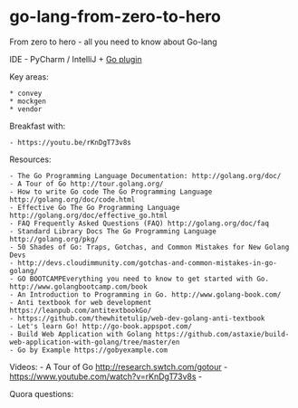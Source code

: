# go-lang-from-zero-to-hero
From zero to hero - all you need to know about Go-lang

IDE
	- PyCharm / IntelliJ + [Go plugin](https://plugins.jetbrains.com/plugin/5047?pr=idea)

Key areas:

    * convey
    * mockgen
    * vendor
    
Breakfast with:

	- https://youtu.be/rKnDgT73v8s

Resources:

	- The Go Programming Language Documentation: http://golang.org/doc/
	- A Tour of Go http://tour.golang.org/
	- How to write Go code The Go Programming Language http://golang.org/doc/code.html
	- Effective Go The Go Programming Language http://golang.org/doc/effective_go.html
	- FAQ Frequently Asked Questions (FAQ) http://golang.org/doc/faq
	- Standard Library Docs The Go Programming Language http://golang.org/pkg/
	- 50 Shades of Go: Traps, Gotchas, and Common Mistakes for New Golang Devs
	- http://devs.cloudimmunity.com/gotchas-and-common-mistakes-in-go-golang/
	- GO BOOTCAMPEverything you need to know to get started with Go. http://www.golangbootcamp.com/book
	- An Introduction to Programming in Go. http://www.golang-book.com/
	- Anti textbook for web development https://leanpub.com/antitextbookGo/
	- https://github.com/thewhitetulip/web-dev-golang-anti-textbook
	- Let's learn Go! http://go-book.appspot.com/
	- Build Web Application with Golang https://github.com/astaxie/build-web-application-with-golang/tree/master/en
	- Go by Example https://gobyexample.com
    
Videos:
	- A Tour of Go http://research.swtch.com/gotour
	- https://www.youtube.com/watch?v=rKnDgT73v8s
	- 

Quora questions:

